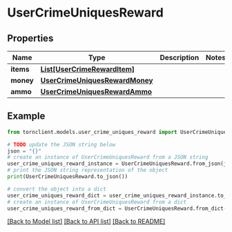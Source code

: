 # UserCrimeUniquesReward


## Properties

Name | Type | Description | Notes
------------ | ------------- | ------------- | -------------
**items** | [**List[UserCrimeRewardItem]**](UserCrimeRewardItem.md) |  | 
**money** | [**UserCrimeUniquesRewardMoney**](UserCrimeUniquesRewardMoney.md) |  | 
**ammo** | [**UserCrimeUniquesRewardAmmo**](UserCrimeUniquesRewardAmmo.md) |  | 

## Example

```python
from tornclient.models.user_crime_uniques_reward import UserCrimeUniquesReward

# TODO update the JSON string below
json = "{}"
# create an instance of UserCrimeUniquesReward from a JSON string
user_crime_uniques_reward_instance = UserCrimeUniquesReward.from_json(json)
# print the JSON string representation of the object
print(UserCrimeUniquesReward.to_json())

# convert the object into a dict
user_crime_uniques_reward_dict = user_crime_uniques_reward_instance.to_dict()
# create an instance of UserCrimeUniquesReward from a dict
user_crime_uniques_reward_from_dict = UserCrimeUniquesReward.from_dict(user_crime_uniques_reward_dict)
```
[[Back to Model list]](../README.md#documentation-for-models) [[Back to API list]](../README.md#documentation-for-api-endpoints) [[Back to README]](../README.md)



